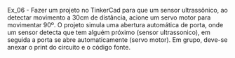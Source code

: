 







Ex_06 - Fazer um projeto no TinkerCad para que um sensor ultrassônico, ao detectar movimento a 30cm de distância, acione um servo motor para movimentar 90º. O projeto simula uma abertura automática de porta, onde um sensor detecta que tem alguém próximo (sensor ultrassonico), em seguida a porta se abre automaticamente (servo motor).
Em grupo, deve-se anexar o print do circuito e o código fonte.
